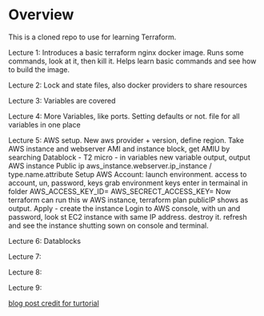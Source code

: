 # Overview

This is a cloned repo to use for learning Terraform.

Lecture 1: Introduces a basic terraform nginx docker image. Runs some commands, look at it, then kill it. Helps learn basic commands and see how to build the image.

Lecture 2: Lock and state files, also docker providers to share resources

Lecture 3: Variables are covered

Lecture 4: More Variables, like ports. Setting defaults or not. file for all variables in one place

Lecture 5: AWS setup. New aws provider + version, define region. Take AWS instance and webserver
    AMI and instance block, get AMIU by searching
    Datablock - T2 micro - in variables
    new variable output, output AWS instance
    Public ip aws_instance.webserver.ip_instance / type.name.attribute
    Setup AWS Account:
        launch environment. access to account, un, password, keys
        grab environment keys enter in termainal in folder
            AWS_ACCESS_KEY_ID=
            AWS_SECRECT_ACCESS_KEY=
        Now terraform can run this w AWS instance, terraform plan
        publicIP shows as output.
        Apply - create the instance
        Login to AWS console, with un and password, look st EC2 instance with same IP address.
        destroy it. refresh and see the instance shutting sown on console and terminal.
  
Lecture 6: Datablocks

Lecture 7:

Lecture 8:

Lecture 9:

[blog post credit for turtorial](https://tekanaid.com/posts/terraform-for-beginners-course-and-training)

